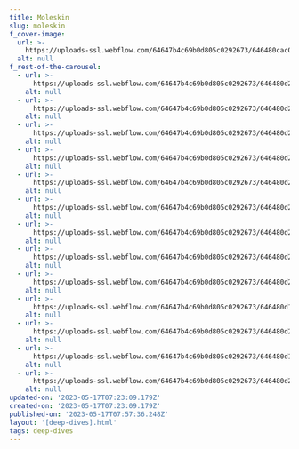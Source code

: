 ```yaml
---
title: Moleskin
slug: moleskin
f_cover-image:
  url: >-
    https://uploads-ssl.webflow.com/64647b4c69b0d805c0292673/646480cac07d7583ae6f5c7a_1.png
  alt: null
f_rest-of-the-carousel:
  - url: >-
      https://uploads-ssl.webflow.com/64647b4c69b0d805c0292673/646480d29be93d6e98ded9d5_2.png
    alt: null
  - url: >-
      https://uploads-ssl.webflow.com/64647b4c69b0d805c0292673/646480d27e297c99f72d72aa_3.png
    alt: null
  - url: >-
      https://uploads-ssl.webflow.com/64647b4c69b0d805c0292673/646480d2a88bf8acbeb51c22_4.png
    alt: null
  - url: >-
      https://uploads-ssl.webflow.com/64647b4c69b0d805c0292673/646480d2474b57e2c4bbc4c1_5.png
    alt: null
  - url: >-
      https://uploads-ssl.webflow.com/64647b4c69b0d805c0292673/646480d2c07d7583ae6f6635_6.png
    alt: null
  - url: >-
      https://uploads-ssl.webflow.com/64647b4c69b0d805c0292673/646480d22e4d6dcebada9ff9_7.png
    alt: null
  - url: >-
      https://uploads-ssl.webflow.com/64647b4c69b0d805c0292673/646480d29be93d6e98ded9cc_8.png
    alt: null
  - url: >-
      https://uploads-ssl.webflow.com/64647b4c69b0d805c0292673/646480d269b0d805c02ebe2f_9.png
    alt: null
  - url: >-
      https://uploads-ssl.webflow.com/64647b4c69b0d805c0292673/646480d2945bf822a8e96ea8_10.png
    alt: null
  - url: >-
      https://uploads-ssl.webflow.com/64647b4c69b0d805c0292673/646480d151fa16783155899b_11.png
    alt: null
  - url: >-
      https://uploads-ssl.webflow.com/64647b4c69b0d805c0292673/646480d2122cbb504b71238f_12.png
    alt: null
  - url: >-
      https://uploads-ssl.webflow.com/64647b4c69b0d805c0292673/646480d1a88bf8acbeb51c05_13.png
    alt: null
  - url: >-
      https://uploads-ssl.webflow.com/64647b4c69b0d805c0292673/646480d2533042ad6b3da407_14.png
    alt: null
updated-on: '2023-05-17T07:23:09.179Z'
created-on: '2023-05-17T07:23:09.179Z'
published-on: '2023-05-17T07:57:36.248Z'
layout: '[deep-dives].html'
tags: deep-dives
---
```



